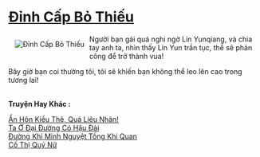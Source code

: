<a href="https://truyentiki.com/dinh-cap-bo-thieu.31607/" title="Đỉnh Cấp Bỏ Thiếu"><h1>Đỉnh Cấp Bỏ Thiếu</h1></a><div style="display:table"><img align="right" style="float: left; padding: 10px;" src="https://truyentiki.com/a/img/str/src/31607.jpg" alt="Đỉnh Cấp Bỏ Thiếu">Người bạn gái quá nghi ngờ Lin Yunqiang, và chia tay anh ta, nhìn thấy Lin Yun trần tục, thề sẽ phản công để trở thành vua! <p></p> Bây giờ bạn coi thường tôi, tôi sẽ khiến bạn không thể leo lên cao trong tương lai!</div><p><br><b>Truyện Hay Khác :</b></p><a href="https://truyentiki.com/an-hon-kieu-the-qua-lieu-nhan.31606/" alt="Ẩn Hôn Kiều Thê, Quá Liêu Nhân!">Ẩn Hôn Kiều Thê, Quá Liêu Nhân!</a><br/><a href="https://truyentiki.wordpress.com/2020/06/08/ta-o-dai-duong-co-hau-dai/" alt="Ta Ở Đại Đường Có Hậu Đài">Ta Ở Đại Đường Có Hậu Đài</a><br/><a href="https://truyentiki.wordpress.com/2020/06/08/duong-khi-minh-nguyet-tong-khi-quan/" alt="Đường Khi Minh Nguyệt Tống Khi Quan">Đường Khi Minh Nguyệt Tống Khi Quan</a><br/><a href="https://github.com/nownovels/truyenhay/tree/master/truyenhay/30663/README.md" alt="Cố Thị Quý Nữ">Cố Thị Quý Nữ</a><br/>